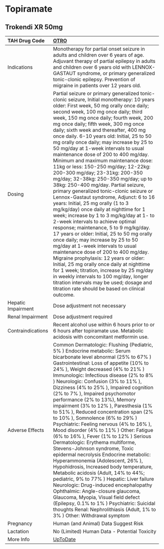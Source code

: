 # Topiramate

## Trokendi XR 50mg

| TAH Drug Code      | [OTRO](https://www.tahsda.org.tw/drugs/hissearch.php?drug_code=OTRO)                                                                                                                                                                                                                                                                                                                                                                                                                                                                                                                                                                                                                                                                                                                                                                                                                                                                                                                                                                                                                                                                                                                                                                                                                                                                                                                                                 |
|:-------------------|:---------------------------------------------------------------------------------------------------------------------------------------------------------------------------------------------------------------------------------------------------------------------------------------------------------------------------------------------------------------------------------------------------------------------------------------------------------------------------------------------------------------------------------------------------------------------------------------------------------------------------------------------------------------------------------------------------------------------------------------------------------------------------------------------------------------------------------------------------------------------------------------------------------------------------------------------------------------------------------------------------------------------------------------------------------------------------------------------------------------------------------------------------------------------------------------------------------------------------------------------------------------------------------------------------------------------------------------------------------------------------------------------------------------------|
| Indications        | Monotherapy for partial onset seizure in adults and children over 6 years of age. Adjuvant therapy of partial epilepsy in adults and children over 6 years old with LENNOX-GASTAUT syndrome, or primary generalized tonic-clonic epilepsy. Prevention of migraine in patients over 12 years old.                                                                                                                                                                                                                                                                                                                                                                                                                                                                                                                                                                                                                                                                                                                                                                                                                                                                                                                                                                                                                                                                                                                     |
| Dosing             | Partial seizure or primary generalized tonic-clonic seizure, Initial monotherapy: 10 years older: First week, 50 mg orally once daily; second week, 100 mg once daily; third week, 150 mg once daily; fourth week, 200 mg once daily; fifth week, 300 mg once daily; sixth week and thereafter, 400 mg once daily. 6-10 years old: Initial, 25 to 50 mg orally once daily; may increase by 25 to 50 mg/day at 1-week intervals to usual maintenance dose of 200 to 400 mg/day. Minimum and maximum maintenance dose: 11kg or less: 150-250 mg/day; 12-22kg: 200-300 mg/day; 23-31kg: 200-350 mg/day; 32-38kg: 250-350 mg/day; up to 38kg: 250-400 mg/day. Partial seizure, primary generalized tonic-clonic seizure or Lennox-Gastaut syndrome, Adjunct: 6 to 16 years: Initial, 25 mg orally (1 to 3 mg/kg/day) once daily at nighttime for 1 week; increase by 1 to 3 mg/kg/day at 1- to 2-week intervals to achieve optimal response; maintenance, 5 to 9 mg/kg/day. 17 years or older: Initial, 25 to 50 mg orally once daily; may increase by 25 to 50 mg/day at 1-week intervals to usual maintenance dose of 200 to 400 mg/day. Migraine prophylaxis: 12 years or older: Initial, 25 mg orally once daily at nighttime for 1 week; titration, increase by 25 mg/day in weekly intervals to 100 mg/day, longer titration intervals may be used; dosage and titration rate should be based on clinical outcome. |
| Hepatic Impairment | Dose adjustment not necessary                                                                                                                                                                                                                                                                                                                                                                                                                                                                                                                                                                                                                                                                                                                                                                                                                                                                                                                                                                                                                                                                                                                                                                                                                                                                                                                                                                                        |
| Renal Impairment   | Dose adjustment required                                                                                                                                                                                                                                                                                                                                                                                                                                                                                                                                                                                                                                                                                                                                                                                                                                                                                                                                                                                                                                                                                                                                                                                                                                                                                                                                                                                             |
| Contraindications  | Recent alcohol use within 6 hours prior to or 6 hours after topiramate use. Metabolic acidosis with concomitant metformin use.                                                                                                                                                                                                                                                                                                                                                                                                                                                                                                                                                                                                                                                                                                                                                                                                                                                                                                                                                                                                                                                                                                                                                                                                                                                                                       |
| Adverse Effects    | Common Dermatologic: Flushing (Pediatric, 5% ) Endocrine metabolic: Serum bicarbonate level abnormal (25% to 67% ) Gastrointestinal: Loss of appetite (10% to 24% ), Weight decreased (4% to 21% ) Immunologic: Infectious disease (2% to 8% ) Neurologic: Confusion (3% to 11% ), Dizziness (4% to 25% ), Impaired cognition (2% to 7% ), Impaired psychomotor performance (2% to 13%), Memory impairment (3% to 12% ), Paresthesia (1% to 51% ), Reduced concentration span (2% to 10% ), Somnolence (6% to 29% ) Psychiatric: Feeling nervous (4% to 16% ), Mood disorder (4% to 11% ) Other: Fatigue (6% to 16% ), Fever (1% to 12% ) Serious Dermatologic: Erythema multiforme, Stevens-Johnson syndrome, Toxic epidermal necrolysis Endocrine metabolic: Hyperammonemia (Adolescent, 26% ), Hypohidrosis, Increased body temperature, Metabolic acidosis (Adult, 14% to 44%; pediatric, 9% to 77% ) Hepatic: Liver failure Neurologic: Drug-induced encephalopathy Ophthalmic: Angle-closure glaucoma, Glaucoma, Myopia, Visual field defect (Epilepsy, 0.1% to 1% ) Psychiatric: Suicidal thoughts Renal: Nephrolithiasis (Adult, 1% to 3% ) Other: Withdrawal symptom                                                                                                                                                                                                                                        |
| Pregnancy          | Human (and Animal) Data Suggest Risk                                                                                                                                                                                                                                                                                                                                                                                                                                                                                                                                                                                                                                                                                                                                                                                                                                                                                                                                                                                                                                                                                                                                                                                                                                                                                                                                                                                 |
| Lactation          | No (Limited) Human Data - Potential Toxicity                                                                                                                                                                                                                                                                                                                                                                                                                                                                                                                                                                                                                                                                                                                                                                                                                                                                                                                                                                                                                                                                                                                                                                                                                                                                                                                                                                         |
| More Info          | [UpToDate](https://www.uptodate.com/contents/topiramate-drug-information)                                                                                                                                                                                                                                                                                                                                                                                                                                                                                                                                                                                                                                                                                                                                                                                                                                                                                                                                                                                                                                                                                                                                                                                                                                                                                                                                            |


